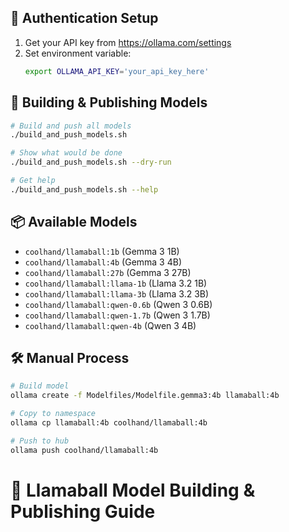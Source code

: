 
## 🔐 Authentication Setup

1. Get your API key from https://ollama.com/settings
2. Set environment variable:
   ```bash
   export OLLAMA_API_KEY='your_api_key_here'
   ```

## 🚀 Building & Publishing Models

```bash
# Build and push all models
./build_and_push_models.sh

# Show what would be done
./build_and_push_models.sh --dry-run

# Get help
./build_and_push_models.sh --help
```

## 📦 Available Models

- `coolhand/llamaball:1b` (Gemma 3 1B)
- `coolhand/llamaball:4b` (Gemma 3 4B) 
- `coolhand/llamaball:27b` (Gemma 3 27B)
- `coolhand/llamaball:llama-1b` (Llama 3.2 1B)
- `coolhand/llamaball:llama-3b` (Llama 3.2 3B)
- `coolhand/llamaball:qwen-0.6b` (Qwen 3 0.6B)
- `coolhand/llamaball:qwen-1.7b` (Qwen 3 1.7B)
- `coolhand/llamaball:qwen-4b` (Qwen 3 4B)

## 🛠️ Manual Process

```bash
# Build model
ollama create -f Modelfiles/Modelfile.gemma3:4b llamaball:4b

# Copy to namespace
ollama cp llamaball:4b coolhand/llamaball:4b

# Push to hub
ollama push coolhand/llamaball:4b
``` 
# 🦙 Llamaball Model Building & Publishing Guide
 